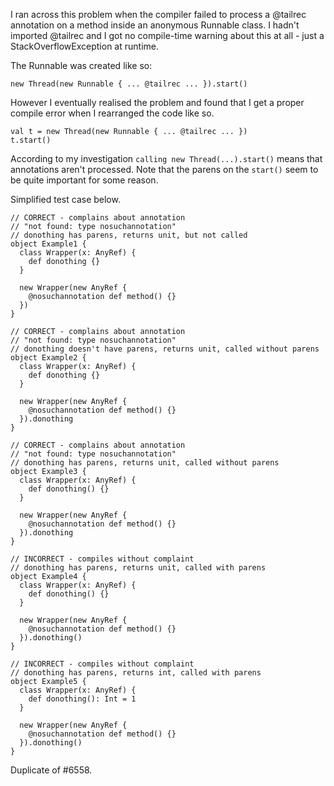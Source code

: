 I ran across this problem when the compiler failed to process a @tailrec annotation on a method inside an anonymous Runnable class. I hadn't imported @tailrec and I got no compile-time warning about this at all - just a StackOverflowException at runtime.

The Runnable was created like so:

```
new Thread(new Runnable { ... @tailrec ... }).start()
```

However I eventually realised the problem and found that I get a proper compile error when I rearranged the code like so.

```
val t = new Thread(new Runnable { ... @tailrec ... })
t.start()
```

According to my investigation `calling new Thread(...).start()` means that annotations aren't processed. Note that the parens on the `start()` seem to be quite important for some reason.

Simplified test case below.

```
// CORRECT - complains about annotation
// "not found: type nosuchannotation"
// donothing has parens, returns unit, but not called
object Example1 {
  class Wrapper(x: AnyRef) {
    def donothing {}
  }

  new Wrapper(new AnyRef {
    @nosuchannotation def method() {}
  })
}

// CORRECT - complains about annotation
// "not found: type nosuchannotation"
// donothing doesn't have parens, returns unit, called without parens
object Example2 {
  class Wrapper(x: AnyRef) {
    def donothing {}
  }

  new Wrapper(new AnyRef {
    @nosuchannotation def method() {}
  }).donothing
}

// CORRECT - complains about annotation
// "not found: type nosuchannotation"
// donothing has parens, returns unit, called without parens
object Example3 {
  class Wrapper(x: AnyRef) {
    def donothing() {}
  }

  new Wrapper(new AnyRef {
    @nosuchannotation def method() {}
  }).donothing
}

// INCORRECT - compiles without complaint
// donothing has parens, returns unit, called with parens
object Example4 {
  class Wrapper(x: AnyRef) {
    def donothing() {}
  }

  new Wrapper(new AnyRef {
    @nosuchannotation def method() {}
  }).donothing()
}

// INCORRECT - compiles without complaint
// donothing has parens, returns int, called with parens
object Example5 {
  class Wrapper(x: AnyRef) {
    def donothing(): Int = 1
  }

  new Wrapper(new AnyRef {
    @nosuchannotation def method() {}
  }).donothing()
}
```
Duplicate of #6558.
